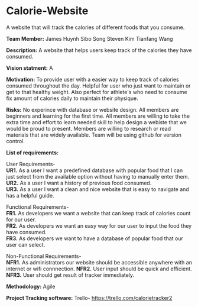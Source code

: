 # Calorie-Website
A website that will track the calories of different foods that you consume. 

**Team Member:**
James Huynh
Sibo Song
Steven Kim
Tianfang Wang

**Description:** 
A website that helps users keep track of the calories they have consumed.

**Vision statment:**
A 

**Motivation:**
To provide user with a easier way to keep track of calories consumed throughout the day.
Helpful for user who just want to maintain or get to that healthy weight. Also perfect for 
athlete's who need to consume fix amount of calories daily to maintain their physique.

**Risks:**
No experince with database or website design. All members are beginners and
learning for the first time. All members are willing to take the extra time and effort to
learn needed skill to help design a webiste that we would be proud to present. Members are
willing to research or read materials that are widely available. Team will be using github 
for version control.

**List of requirements:**

User Requirements-    
  **UR1.** As a user I want a predefined database with popular food that I can just select from the available
     option without having to manually enter them.  
  **UR2.** As a user I want a history of previous food consumed.    
  **UR3.** As a user I want a clean and nice website that is easy to navigate and has a helpful guide.  

Functional Requirements-  
**FR1.** As developers we want a website that can keep track of calories count for our user.  
**FR2.** As developers we want an easy way for our user to input the food they have consumed.  
**FR3.** As developers we want to have a database of popular food that our user can select.

Non-Functional Requirements-  
**NFR1.** As administrators our website should be accessible anywhere with an internet or wifi connnection.
**NFR2.** User input should be quick and efficient.  
**NFR3.** User should get result of tracker immediately. 

**Methodology:**
Agile

**Project Tracking software:**
Trello- https://trello.com/calorietracker2




